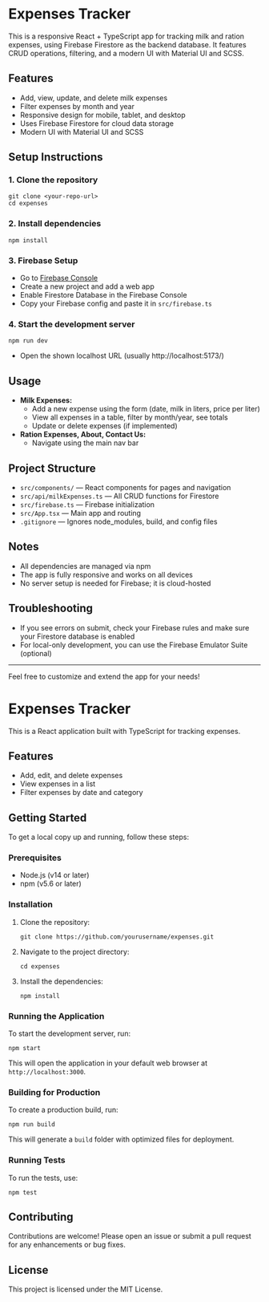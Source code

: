 # Expenses Tracker

This is a responsive React + TypeScript app for tracking milk and ration expenses, using Firebase Firestore as the backend database. It features CRUD operations, filtering, and a modern UI with Material UI and SCSS.

## Features

- Add, view, update, and delete milk expenses
- Filter expenses by month and year
- Responsive design for mobile, tablet, and desktop
- Uses Firebase Firestore for cloud data storage
- Modern UI with Material UI and SCSS

## Setup Instructions

### 1. Clone the repository

```
git clone <your-repo-url>
cd expenses
```

### 2. Install dependencies

```
npm install
```

### 3. Firebase Setup

- Go to [Firebase Console](https://console.firebase.google.com/)
- Create a new project and add a web app
- Enable Firestore Database in the Firebase Console
- Copy your Firebase config and paste it in `src/firebase.ts`

### 4. Start the development server

```
npm run dev
```

- Open the shown localhost URL (usually http://localhost:5173/)

## Usage

- **Milk Expenses:**
  - Add a new expense using the form (date, milk in liters, price per liter)
  - View all expenses in a table, filter by month/year, see totals
  - Update or delete expenses (if implemented)
- **Ration Expenses, About, Contact Us:**
  - Navigate using the main nav bar

## Project Structure

- `src/components/` — React components for pages and navigation
- `src/api/milkExpenses.ts` — All CRUD functions for Firestore
- `src/firebase.ts` — Firebase initialization
- `src/App.tsx` — Main app and routing
- `.gitignore` — Ignores node_modules, build, and config files

## Notes

- All dependencies are managed via npm
- The app is fully responsive and works on all devices
- No server setup is needed for Firebase; it is cloud-hosted

## Troubleshooting

- If you see errors on submit, check your Firebase rules and make sure your Firestore database is enabled
- For local-only development, you can use the Firebase Emulator Suite (optional)

---

Feel free to customize and extend the app for your needs!

# Expenses Tracker

This is a React application built with TypeScript for tracking expenses.

## Features

- Add, edit, and delete expenses
- View expenses in a list
- Filter expenses by date and category

## Getting Started

To get a local copy up and running, follow these steps:

### Prerequisites

- Node.js (v14 or later)
- npm (v5.6 or later)

### Installation

1. Clone the repository:

   ```
   git clone https://github.com/yourusername/expenses.git
   ```

2. Navigate to the project directory:

   ```
   cd expenses
   ```

3. Install the dependencies:
   ```
   npm install
   ```

### Running the Application

To start the development server, run:

```
npm start
```

This will open the application in your default web browser at `http://localhost:3000`.

### Building for Production

To create a production build, run:

```
npm run build
```

This will generate a `build` folder with optimized files for deployment.

### Running Tests

To run the tests, use:

```
npm test
```

## Contributing

Contributions are welcome! Please open an issue or submit a pull request for any enhancements or bug fixes.

## License

This project is licensed under the MIT License.
